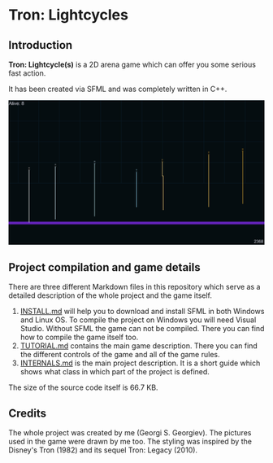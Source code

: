 # **Tron: Lightcycles**



## Introduction

**Tron: Lightcycle(s)** is a 2D arena game which can offer you some serious fast action.

It has been created via SFML and was completely written in C++.

![Gameplay](/TheGame.png)



## Project compilation and game details

There are three different Markdown files in this repository which serve as a detailed description of the whole project and the game itself.

1. [INSTALL.md](/INSTALL.md) will help you to download and install SFML in both Windows and Linux OS. To compile the project on Windows you will need Visual Studio. Without SFML the game can not be compiled. There you can find how to compile the game itself too.
2. [TUTORIAL.md](/TUTORIAL.md) contains the main game description. There you can find the different controls of the game and all of the game rules.
3. [INTERNALS.md](/INTERNALS.md) is the main project description. It is a short guide which shows what class in which part of the project is defined.

The size of the source code itself is 66.7 KB.



## Credits

The whole project was created by me (Georgi S. Georgiev). The pictures used in the game were drawn by me too. The styling was inspired by the Disney's Tron (1982) and its sequel Tron: Legacy (2010).
